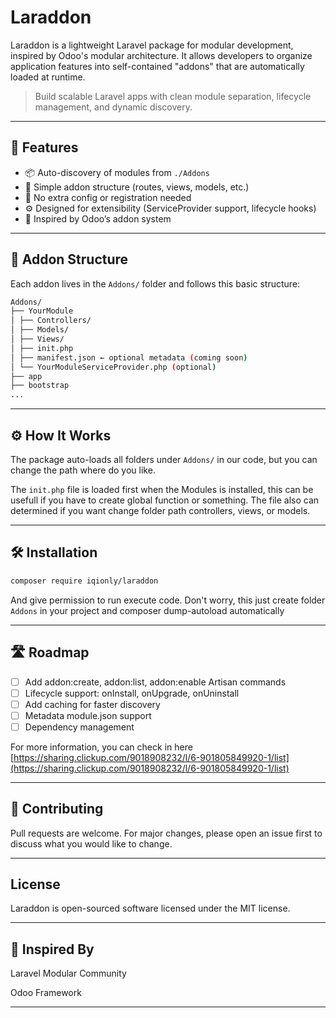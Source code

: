 # Laraddon

Laraddon is a lightweight Laravel package for modular development, inspired by Odoo's modular architecture. It allows developers to organize application features into self-contained "addons" that are automatically loaded at runtime.

> Build scalable Laravel apps with clean module separation, lifecycle management, and dynamic discovery.

---

## 🚀 Features

- 📦 Auto-discovery of modules from `./Addons`
- 🧩 Simple addon structure (routes, views, models, etc.)
- 🔌 No extra config or registration needed
- ⚙️ Designed for extensibility (ServiceProvider support, lifecycle hooks)
- 🎯 Inspired by Odoo’s addon system

---

## 📁 Addon Structure

Each addon lives in the `Addons/` folder and follows this basic structure:
```bash
Addons/
├── YourModule
│ ├── Controllers/
│ ├── Models/
│ ├── Views/
│ ├── init.php
│ ├── manifest.json ← optional metadata (coming soon)
│ └── YourModuleServiceProvider.php (optional)
├── app
├── bootstrap
...
```

---

## ⚙️ How It Works

The package auto-loads all folders under `Addons/` in our code, but you can change the path where do you like.

The `init.php` file is loaded first when the Modules is installed, this can be usefull if you have to create global function or something. The file also can determined if you want change folder path controllers, views, or models.

---

## 🛠 Installation

```bash
composer require iqionly/laraddon
```
And give permission to run execute code. Don't worry, this just create folder `Addons` in your project and composer dump-autoload automatically

---

## 🛣 Roadmap

- [ ] Add addon:create, addon:list, addon:enable Artisan commands
- [ ] Lifecycle support: onInstall, onUpgrade, onUninstall
- [ ] Add caching for faster discovery
- [ ] Metadata module.json support
- [ ] Dependency management

For more information, you can check in here [https://sharing.clickup.com/9018908232/l/6-901805849920-1/list](https://sharing.clickup.com/9018908232/l/6-901805849920-1/list)

---

## 🤝 Contributing

Pull requests are welcome. For major changes, please open an issue first to discuss what you would like to change.

---

## License

Laraddon is open-sourced software licensed under the MIT license.

---

## 👏 Inspired By

Laravel Modular Community

Odoo Framework

---